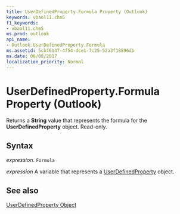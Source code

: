 ```yaml
---
title: UserDefinedProperty.Formula Property (Outlook)
keywords: vbaol11.chm5
f1_keywords:
- vbaol11.chm5
ms.prod: outlook
api_name:
- Outlook.UserDefinedProperty.Formula
ms.assetid: 5cbf6147-4f54-dce1-7c25-52a3f18896db
ms.date: 06/08/2017
localization_priority: Normal
---
```



# UserDefinedProperty.Formula Property (Outlook)

Returns a  **String** value that represents the formula for the **UserDefinedProperty** object. Read-only.


## Syntax

 _expression_. `Formula`

_expression_ A variable that represents a [UserDefinedProperty](./Outlook.UserDefinedProperty.md) object.


## See also


[UserDefinedProperty Object](Outlook.UserDefinedProperty.md)

